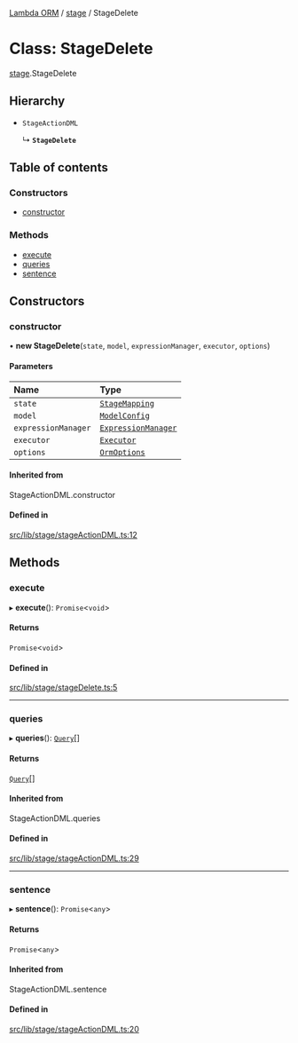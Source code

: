 [Lambda ORM](../README.md) / [stage](../modules/stage.md) / StageDelete

# Class: StageDelete

[stage](../modules/stage.md).StageDelete

## Hierarchy

- `StageActionDML`

  ↳ **`StageDelete`**

## Table of contents

### Constructors

- [constructor](stage.StageDelete.md#constructor)

### Methods

- [execute](stage.StageDelete.md#execute)
- [queries](stage.StageDelete.md#queries)
- [sentence](stage.StageDelete.md#sentence)

## Constructors

### constructor

• **new StageDelete**(`state`, `model`, `expressionManager`, `executor`, `options`)

#### Parameters

| Name | Type |
| :------ | :------ |
| `state` | [`StageMapping`](stage.StageMapping.md) |
| `model` | [`ModelConfig`](manager.ModelConfig.md) |
| `expressionManager` | [`ExpressionManager`](manager.ExpressionManager.md) |
| `executor` | [`Executor`](manager.Executor.md) |
| `options` | [`OrmOptions`](../interfaces/model.OrmOptions.md) |

#### Inherited from

StageActionDML.constructor

#### Defined in

[src/lib/stage/stageActionDML.ts:12](https://github.com/FlavioLionelRita/lambdaorm/blob/15e828d/src/lib/stage/stageActionDML.ts#L12)

## Methods

### execute

▸ **execute**(): `Promise`<`void`\>

#### Returns

`Promise`<`void`\>

#### Defined in

[src/lib/stage/stageDelete.ts:5](https://github.com/FlavioLionelRita/lambdaorm/blob/15e828d/src/lib/stage/stageDelete.ts#L5)

___

### queries

▸ **queries**(): [`Query`](model.Query.md)[]

#### Returns

[`Query`](model.Query.md)[]

#### Inherited from

StageActionDML.queries

#### Defined in

[src/lib/stage/stageActionDML.ts:29](https://github.com/FlavioLionelRita/lambdaorm/blob/15e828d/src/lib/stage/stageActionDML.ts#L29)

___

### sentence

▸ **sentence**(): `Promise`<`any`\>

#### Returns

`Promise`<`any`\>

#### Inherited from

StageActionDML.sentence

#### Defined in

[src/lib/stage/stageActionDML.ts:20](https://github.com/FlavioLionelRita/lambdaorm/blob/15e828d/src/lib/stage/stageActionDML.ts#L20)
